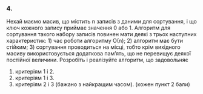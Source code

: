 ### 4.
Нехай маємо масив, що містить n записів з даними для сортування, і що ключ кожного запису приймає значення 0 або 1. Алгоритм для сортування такого набору записів повинен мати деякі з трьох наступних характеристик: 1) час роботи алгоритму О(n); 2) алгоритм має бути стійким; 3) сортування проводиться на місці, тобто крім вихідного масиву використовується додаткова пам’ять, що не перевищує деякої постійної величини.
Розробіть і реалізуйте алгоритм, що задовольняє 
1. критеріям 1 і 2.
2. критеріям 1 і 3.
3. критеріям 2 і 3 (бажано з найкращим часом).
(кожен пункт 2 бали)
